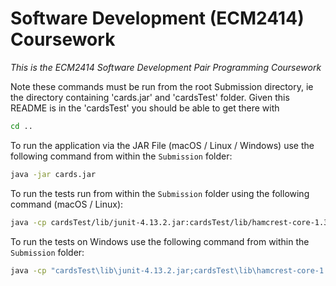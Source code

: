 # Software Development (ECM2414) Coursework
_This is the ECM2414 Software Development Pair Programming Coursework_


Note these commands must be run from the root Submission directory, ie the directory containing 'cards.jar' and 'cardsTest' folder.
Given this README is in the 'cardsTest' you should be able to get there with
```bash
cd ..
```

To run the application via the JAR File (macOS / Linux / Windows) use the following command from within the `Submission` folder:
```bash
java -jar cards.jar
```

To run the tests run from within the `Submission` folder using the following command (macOS / Linux):
```bash
java -cp cardsTest/lib/junit-4.13.2.jar:cardsTest/lib/hamcrest-core-1.3.jar:cardsTest org.junit.runner.JUnitCore tests.TestSuite
```

To run the tests on Windows use the following command from within the `Submission` folder:
```bash
java -cp "cardsTest\lib\junit-4.13.2.jar;cardsTest\lib\hamcrest-core-1.3.jar;cardsTest" org.junit.runner.JUnitCore tests.TestSuite
```